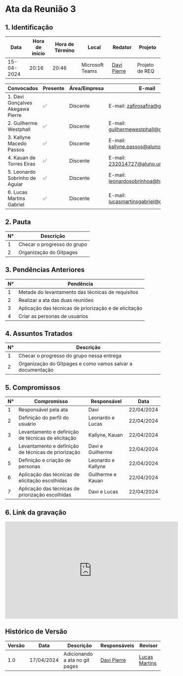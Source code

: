 # **Ata da Reunião 3**

## 1. Identificação

| Data       | Hora de início | Hora de Término | Local           | Redator                                      | Projeto        |
| ---------- | -------------- | --------------- | --------------- | -------------------------------------------- | -------------- |
| 15-04-2024 | 20:16          | 20:46           | Microsoft Teams | [Davi Pierre](https://github.com/DaviPierre) | Projeto de REQ |

| Convocados                       | Presente | Área/Empresa | E-mail                                                                        |
| -------------------------------- | -------- | ------------ | ----------------------------------------------------------------------------- |
| 1. Davi Gonçalves Akegawa Pierre | ✅        | Discente     | E-mail: [zafirosafira@gmail.com](mailto:zafirosafira@gmail.com)               |
| 2. Guilherme Westphall           | ✅        | Discente     | E-mail: [guilhermewestphall@gmail.com](mailto:guilhermewestphall@gmail.com)   |
| 3. Kallyne Macedo Passos         | ✅        | Discente     | E-mail: [kallyne.passos@aluno.unb.br](mailto:kallyne.passos@aluno.unb.br)     |
| 4. Kauan de Torres Eiras         | ✅        | Discente     | E-mail: [232014727@aluno.unb.br](mailto:232014727@aluno.unb.br)               |
| 5. Leonardo Sobrinho de Aguiar   | ✅        | Discente     | E-mail: [leonardosobrinhoa@hotmail.com](mailto:leonardosobrinhoa@hotmail.com) |
| 6. Lucas Martins Gabriel         | ✅        | Discente     | E-mail: [lucasmartinsgabriel@gmail.com](mailto:lucasmartinsgabriel@gmail.com) |

## 2. Pauta

| N°  | Descrição                   |
| --- | --------------------------- |
| 1   | Checar o progresso do grupo |
| 2   | Organização do Gitpages     |


## 3. Pendências Anteriores

| N°  | Pendência                                             |
| --- | ----------------------------------------------------- |
| 1   | Metade do levantamento das técnicas de requisitos     |
| 2   | Realizar a ata das duas reuniões                      |
| 3   | Aplicação das técnicas de priorização e de elicitação |
| 4   | Criar as personas de usuários                         |

## 4. Assuntos Tratados

| N°  | Descrição                                                  |
| --- | ---------------------------------------------------------- |
| 1   | Checar o progresso do grupo nessa entrega                  |
| 2   | Organização do Gitpages e como vamos salvar a documentação |



## 5. Compromissos

| N°  | Compromisso                                         | Responsável        | Data       |
| --- | --------------------------------------------------- | ------------------ | ---------- |
| 1   | Responsável pela ata                                | Davi               | 22/04/2024 |
| 2   | Definição do perfil do usuário                      | Leonardo e Lucas   | 22/04/2024 |
| 3   | Levantamento e definição de técnicas de elicitação  | Kallyne, Kauan     | 22/04/2024 |
| 4   | Levantamento e definição de técnicas de priorização | Davi e Guilherme   | 22/04/2024 |
| 5   | Definição e criação de personas                     | Leonardo e Kallyne | 22/04/2024 |
| 6   | Aplicação das técnicas de elicitação escolhidas     | Guilherme e Kauan  | 22/04/2024 |
| 7   | Aplicação das técnicas de priorização escolhidas    | Davi e Lucas       | 22/04/2024 |

## 6. Link da gravação

<iframe width="560" height="315" src="https://www.youtube.com/embed/qGNtLHDERy0?si=6eTx4qrg1ucL_Hwc" title="YouTube video player" frameborder="0" allow="accelerometer; autoplay; clipboard-write; encrypted-media; gyroscope; picture-in-picture; web-share" referrerpolicy="strict-origin-when-cross-origin" allowfullscreen></iframe>

## Histórico de Versão

| Versão | Data       | Descrição                      | Responsáveis                                 | Revisor                                           |
| ------ | ---------- | ------------------------------ | -------------------------------------------- | ------------------------------------------------- |
| 1.0    | 17/04/2024 | Adicionando a ata no git pages | [Davi Pierre](https://github.com/DaviPierre) | [Lucas Martins](https://github.com/martinsglucas) |
